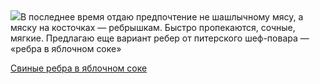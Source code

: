 <!--2025-06-06 17:31:38-->
<div class="yb">
  <div class="rss povarenok"><a href="https://www.povarenok.ru/recipes/show/182774/"><img src="https://www.povarenok.ru/data/cache/2025jun/06/25/3180013_66083-640x480.jpg"></a>В последнее время отдаю предпочтение не шашлычному мясу, а мяску на косточках — ребрышкам. Быстро пропекаются, сочные, мягкие. Предлагаю еще вариант ребер от питерского шеф-повара — «ребра в яблочном соке» <p class="titl"><a href="https://www.povarenok.ru/recipes/show/182774/">Свиные ребра в яблочном соке</a></p></div>
</div>
